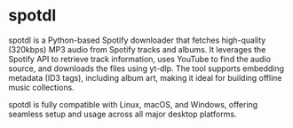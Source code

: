 # spotdl
spotdl is a Python-based Spotify downloader that fetches high-quality (320kbps) MP3 audio from Spotify tracks and albums. It leverages the Spotify API to retrieve track information, uses YouTube to find the audio source, and downloads the files using yt-dlp. The tool supports embedding metadata (ID3 tags), including album art, making it ideal for building offline music collections.

spotdl is fully compatible with Linux, macOS, and Windows, offering seamless setup and usage across all major desktop platforms.
